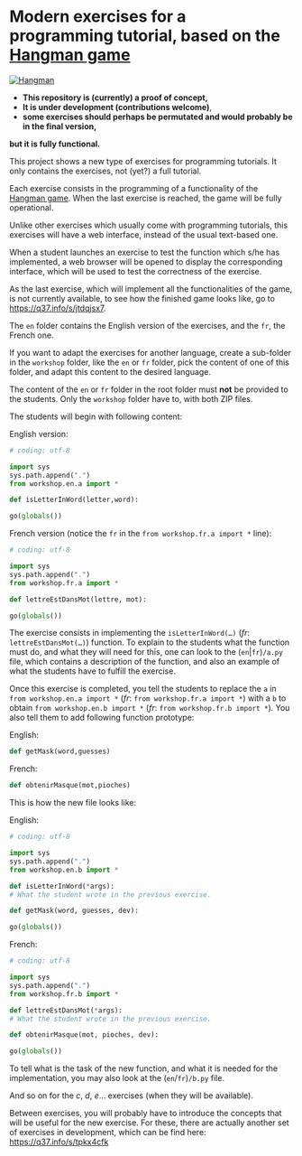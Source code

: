 # Modern exercises for a programming tutorial, based on the [Hangman game](https://q37.info/s/gtdtk4hp)

[![Hangman](https://q37.info/s/pnmjfw39)](https://q37.info/s/jtdqjsx7)

- **This repository is (currently) a proof of concept,**
- **It is under development (contributions welcome)**,
- **some exercises should perhaps be permutated and would probably be in the final version,**

**but it is fully functional.**

This project shows a new type of exercises for programming tutorials. It only contains the exercises, not (yet?) a full tutorial.

Each exercise consists in the programming of a functionality of the [Hangman game](https://q37.info/s/gtdtk4hp). When the last exercise is reached, the game will be fully operational.

Unlike other exercises which usually come with programming tutorials, this exercises will have a web interface, instead of the usual text-based one.

When a student launches an exercise to test the function which s/he has implemented, a web browser will be opened to display the corresponding interface, which will be used to test the correctness of the exercise.

As the last exercise, which will implement all the functionalities of the game, is not currently available, to see how the finished game looks like, go to <https://q37.info/s/jtdqjsx7>.

The `en` folder contains the English version of the exercises, and the `fr`, the French one.

If you want to adapt the exercises for another language, create a sub-folder in the `workshop` folder, like the `en` or `fr` folder, pick the content of one of this folder, and adapt this content to the desired language.

The content of the `en` or `fr` folder in the root folder must **not** be provided to the students. Only the `workshop` folder have to, with both ZIP files.

The students will begin with following content:

English version:

```python
# coding: utf-8

import sys
sys.path.append(".")
from workshop.en.a import *

def isLetterInWord(letter,word):

go(globals())

```

French version (notice the `fr` in the `from workshop.fr.a import *` line):

```python
# coding: utf-8

import sys
sys.path.append(".")
from workshop.fr.a import *

def lettreEstDansMot(lettre, mot):

go(globals())
```

The exercise consists in implementing the `isLetterInWord(…)` (*fr*: `lettreEstDansMot(…)`) function. To explain to the students what the function must do, and what they will need for this, one can look to the (`en`|`fr`)`/a.py` file, which contains a description of the function, and also an example of what the students have to fulfill the exercise.

Once this exercise is completed, you tell the students to replace the `a` in `from workshop.en.a import *` (*fr*: `from workshop.fr.a import *`) with a `b` to obtain `from workshop.en.b import *` (*fr*: `from workshop.fr.b import *`). You also tell them to add following function prototype:

English:

```python
def getMask(word,guesses)
```

French:

```python
def obtenirMasque(mot,pioches)
```

This is how the new file looks like:

English:

```python
# coding: utf-8

import sys
sys.path.append(".")
from workshop.en.b import *

def isLetterInWord(*args):
# What the student wrote in the previous exercise.

def getMask(word, guesses, dev):

go(globals())
```

French:

```python
# coding: utf-8

import sys
sys.path.append(".")
from workshop.fr.b import *

def lettreEstDansMot(*args):
# What the student wrote in the previous exercise.

def obtenirMasque(mot, pioches, dev):

go(globals())
```

To tell what is the task of the new function, and what it is needed for the implementation, you may also look at the (`en`/`fr`)`/b.py` file.

And so on for the *c*, *d*, *e*… exercises (when they will be available).

Between exercises, you will probably have to introduce the concepts that will be useful for the new exercise. For these, there are actually another set of exercises in development, which can be find here: <https://q37.info/s/tpkx4cfk>
